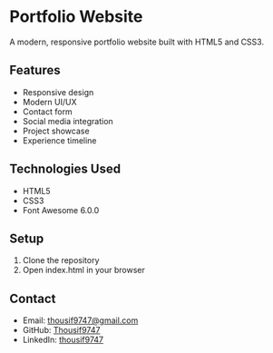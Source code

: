 # Portfolio Website

A modern, responsive portfolio website built with HTML5 and CSS3.

## Features
- Responsive design
- Modern UI/UX
- Contact form
- Social media integration
- Project showcase
- Experience timeline

## Technologies Used
- HTML5
- CSS3
- Font Awesome 6.0.0

## Setup
1. Clone the repository
2. Open index.html in your browser

## Contact
- Email: thousif9747@gmail.com
- GitHub: [Thousif9747](https://github.com/Thousif9747)
- LinkedIn: [thousif9747](https://www.linkedin.com/in/thousif9747) 